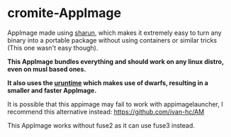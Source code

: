 # cromite-AppImage

AppImage made using [sharun](https://github.com/VHSgunzo/sharun), which makes it extremely easy to turn any binary into a portable package without using containers or similar tricks (This one wasn't easy though). 

**This AppImage bundles everything and should work on any linux distro, even on musl based ones.**

**It also uses the [uruntime](https://github.com/VHSgunzo/uruntime) which makes use of dwarfs, resulting in a smaller and faster AppImage.**

It is possible that this appimage may fail to work with appimagelauncher, I recommend this alternative instead: https://github.com/ivan-hc/AM

This AppImage works without fuse2 as it can use fuse3 instead.
